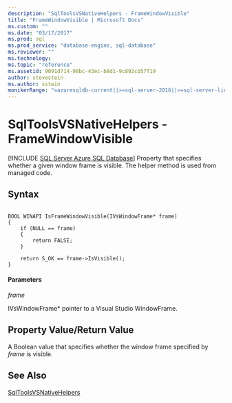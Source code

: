 ```yaml
---
description: "SqlToolsVSNativeHelpers - FrameWindowVisible"
title: "FrameWindowVisible | Microsoft Docs"
ms.custom: ""
ms.date: "03/17/2017"
ms.prod: sql
ms.prod_service: "database-engine, sql-database"
ms.reviewer: ""
ms.technology: 
ms.topic: "reference"
ms.assetid: 9091d714-98bc-43ec-b8d1-9c892cb57f19
author: stevestein
ms.author: sstein
monikerRange: "=azuresqldb-current||>=sql-server-2016||>=sql-server-linux-2017||=azuresqldb-mi-current"
---
```

# SqlToolsVSNativeHelpers - FrameWindowVisible
[!INCLUDE [SQL Server Azure SQL Database](../includes/applies-to-version/sql-asdb.md)]
  Property that specifies whether a given window frame is visible. The helper method is used from managed code.  
  
## Syntax  
  
```  
  
BOOL WINAPI IsFrameWindowVisible(IVsWindowFrame* frame)  
{  
    if (NULL == frame)  
    {  
        return FALSE;  
    }  
  
    return S_OK == frame->IsVisible();  
}  
```  
  
#### Parameters  
 *frame*  
  
 IVsWindowFrame* pointer to a Visual Studio WindowFrame.  
  
## Property Value/Return Value  
 A Boolean value that specifies whether the window frame specified by *frame* is visible.  
  
## See Also  
 [SqlToolsVSNativeHelpers](../relational-databases/sqltoolsvsnativehelpers.md)  
  
  

